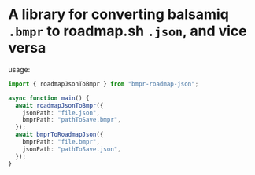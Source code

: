 # A library for converting balsamiq `.bmpr` to roadmap.sh `.json`, and vice versa

usage:

```ts
import { roadmapJsonToBmpr } from "bmpr-roadmap-json";

async function main() {
  await roadmapJsonToBmpr({
    jsonPath: "file.json",
    bmprPath: "pathToSave.bmpr",
  });
  await bmprToRoadmapJson({
    bmprPath: "file.bmpr",
    jsonPath: "pathToSave.json",
  });
}
```
